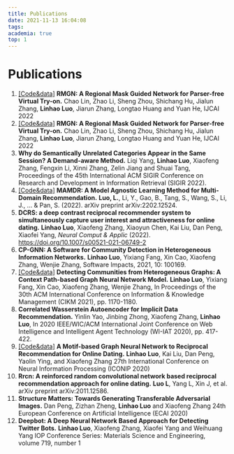 ```yaml
---
title: Publications
date: 2021-11-13 16:04:08
tags:
academia: true
top: 1
---
```


# Publications

1. [\[Code&data\]](https://github.com/jokerlc/RMGN-VITON) **RMGN: A Regional Mask Guided Network for Parser-free Virtual Try-on.** Chao Lin, Zhao Li, Sheng Zhou, Shichang Hu, Jialun Zhang, **Linhao Luo**, Jiarun Zhang, Longtao Huang and Yuan He, IJCAI 2022 
2. [\[Code&data\]](https://github.com/jokerlc/RMGN-VITON) **RMGN: A Regional Mask Guided Network for Parser-free Virtual Try-on.** Chao Lin, Zhao Li, Sheng Zhou, Shichang Hu, Jialun Zhang, **Linhao Luo**, Jiarun Zhang, Longtao Huang and Yuan He, IJCAI 2022
3.  **Why do Semantically Unrelated Categories Appear in the Same Session? A Demand-aware Method.** Liqi Yang, **Linhao Luo**, Xiaofeng Zhang, Fengxin Li, Xinni Zhang, Zelin Jiang and Shuai Tang, Proceedings of the 45th International ACM SIGIR Conference on Research and Development in Information Retrieval (SIGIR 2022).
4. [\[Code&data\]](https://github.com/RManLuo/MAMDR) **MAMDR: A Model Agnostic Learning Method for Multi-Domain Recommendation.** **Luo, L.**, Li, Y., Gao, B., Tang, S., Wang, S., Li, J., ... & Pan, S. (2022).  arXiv preprint arXiv:2202.12524.
5. **DCRS: a deep contrast reciprocal recommender system to simultaneously capture user interest and attractiveness for online dating.** **Linhao Luo**, Xiaofeng Zhang, Xiaoyun Chen, Kai Liu, Dan Peng, Xiaofei Yang, *Neural Comput & Applic* (2022). https://doi.org/10.1007/s00521-021-06749-2
6. **CP-GNN: A Software for Community Detection in Heterogeneous Information Networks.** **Linhao Luo**, Yixiang Fang, Xin Cao, Xiaofeng Zhang, Wenjie Zhang, Software Impacts, 2021, 10: 100169.
7. [\[Code&data\]](https://github.com/RManLuo/CP-GNN) **Detecting Communities from Heterogeneous Graphs: A Context Path-based Graph Neural Network Model.** **Linhao Luo**, Yixiang Fang, Xin Cao, Xiaofeng Zhang, Wenjie Zhang, In Proceedings of the 30th ACM International Conference on Information & Knowledge Management (CIKM 2021), pp. 1170-1180. 
8. **Correlated Wasserstein Autoencoder for Implicit Data Recommendation.** Yinlin Yao, Jinbing Zhong, Xiaofeng Zhang, **Linhao Luo**, In 2020 IEEE/WIC/ACM International Joint Conference on Web Intelligence and Intelligent Agent Technology (WI-IAT 2020), pp. 417-422.
9. [\[Code&data\]](https://github.com/RManLuo/MotifGNN) **A Motif-based Graph Neural Network to Reciprocal Recommendation for Online Dating.** **Linhao Luo**, Kai Liu, Dan Peng, Yaolin Ying, and Xiaofeng Zhang 27th International Conference on Neural Information Processing (ICONIP 2020)
10. **Rrcn: A reinforced random convolutional network based reciprocal recommendation approach for online dating.** **Luo L**, Yang L, Xin J, et al. arXiv preprint arXiv:2011.12586. 
11. **Structure Matters: Towards Generating Transferable Adversarial Images.** Dan Peng, Zizhan Zheng, **Linhao Luo** and Xiaofeng Zhang 24th European Conference on Artificial Intelligence (ECAI 2020)
12. **Deepbot: A Deep Neural Network Based Approach for Detecting Twitter Bots.** **Linhao Luo**, Xiaofeng Zhang, Xiaofei Yang and Weihuang Yang IOP Conference Series: Materials Science and Engineering, volume 719, number 1
